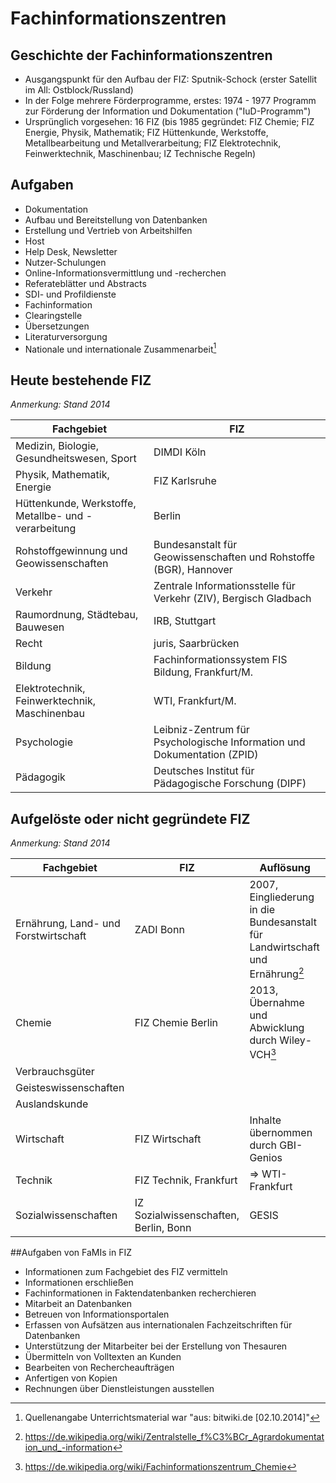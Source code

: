 # Fachinformationszentren 

## Geschichte der Fachinformationszentren 

- Ausgangspunkt für den Aufbau der FIZ: Sputnik-Schock (erster Satellit im All: Ostblock/Russland)
- In der Folge mehrere Förderprogramme, erstes: 1974 - 1977 Programm zur Förderung der Information und Dokumentation ("IuD-Programm")
- Ursprünglich vorgesehen: 16 FIZ (bis 1985 gegründet: FIZ Chemie; FIZ Energie, Physik, Mathematik; FIZ Hüttenkunde, Werkstoffe, Metallbearbeitung und Metallverarbeitung; FIZ Elektrotechnik, Feinwerktechnik, Maschinenbau; IZ Technische Regeln)



## Aufgaben 

- Dokumentation
- Aufbau und Bereitstellung von Datenbanken
- Erstellung und Vertrieb von Arbeitshilfen
- Host
- Help Desk, Newsletter
- Nutzer-Schulungen
- Online-Informationsvermittlung und -recherchen
- Referateblätter und Abstracts
- SDI- und Profildienste
- Fachinformation
- Clearingstelle
- Übersetzungen
- Literaturversorgung
- Nationale und internationale Zusammenarbeit[^1]



## Heute bestehende FIZ 

*Anmerkung: Stand 2014*

| Fachgebiet                                           | FIZ                                                          |
| ---------------------------------------------------- | ------------------------------------------------------------ |
| Medizin, Biologie, Gesundheitswesen, Sport           | DIMDI Köln                                                   |
| Physik, Mathematik, Energie                          | FIZ Karlsruhe                                                |
| Hüttenkunde, Werkstoffe, Metallbe- und -verarbeitung | Berlin                                                       |
| Rohstoffgewinnung und Geowissenschaften              | Bundesanstalt für Geowissenschaften und Rohstoffe (BGR), Hannover |
| Verkehr                                              | Zentrale Informationsstelle für Verkehr (ZIV), Bergisch Gladbach |
| Raumordnung, Städtebau, Bauwesen                     | IRB, Stuttgart                                               |
| Recht                                                | juris, Saarbrücken                                           |
| Bildung                                              | Fachinformationssystem FIS Bildung, Frankfurt/M.             |
| Elektrotechnik, Feinwerktechnik, Maschinenbau        | WTI, Frankfurt/M.                                            |
| Psychologie                                          | Leibniz-Zentrum für Psychologische Information und Dokumentation (ZPID) |
| Pädagogik                                            | Deutsches Institut für Pädagogische Forschung (DIPF)         |



## Aufgelöste oder nicht gegründete FIZ

*Anmerkung: Stand 2014*

| Fachgebiet                           | FIZ                                   | Auflösung                                                    |
| ------------------------------------ | ------------------------------------- | ------------------------------------------------------------ |
| Ernährung, Land- und Forstwirtschaft | ZADI Bonn                             | 2007, Eingliederung in die Bundesanstalt für Landwirtschaft und Ernährung[^2] |
| Chemie                               | FIZ Chemie Berlin                     | 2013, Übernahme und Abwicklung durch Wiley-VCH[^3]           |
| Verbrauchsgüter                      |                                       |                                                              |
| Geisteswissenschaften                |                                       |                                                              |
| Auslandskunde                        |                                       |                                                              |
| Wirtschaft                           | FIZ Wirtschaft                        | Inhalte übernommen durch GBI-Genios                          |
| Technik                              | FIZ Technik, Frankfurt                | ⇒ WTI-Frankfurt                                              |
| Sozialwissenschaften                 | IZ Sozialwissenschaften, Berlin, Bonn | GESIS                                                        |



##Aufgaben von FaMIs in FIZ

- Informationen zum Fachgebiet des FIZ vermitteln
- Informationen erschließen
- Fachinformationen in Faktendatenbanken recherchieren
- Mitarbeit an Datenbanken
- Betreuen von Informationsportalen
- Erfassen von Aufsätzen aus internationalen Fachzeitschriften für Datenbanken
- Unterstützung der Mitarbeiter bei der Erstellung von Thesauren
- Übermitteln von Volltexten an Kunden
- Bearbeiten von Rechercheaufträgen 
- Anfertigen von Kopien
- Rechnungen über Dienstleistungen ausstellen



[^1]: Quellenangabe Unterrichtsmaterial war "aus: bitwiki.de [02.10.2014]"
[^2]: https://de.wikipedia.org/wiki/Zentralstelle_f%C3%BCr_Agrardokumentation_und_-information
[^3]: https://de.wikipedia.org/wiki/Fachinformationszentrum_Chemie